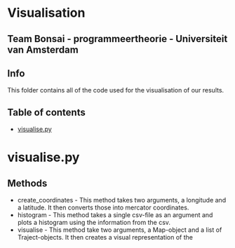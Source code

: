 # Visualisation
## Team Bonsai - programmeertheorie - Universiteit van Amsterdam

## Info
This folder contains all of the code used for the visualisation of our results.

## Table of contents
* [visualise.py](#visualise.py)

# visualise.py
## Methods
* create_coordinates - This method takes two arguments, a longitude and a latitude. It then converts those into mercator coordinates.
* histogram - This method takes a single csv-file as an argument and plots a histogram using the information from the csv.
* visualise - This method take two arguments, a Map-object and a list of Traject-objects. It then creates a visual representation of the
